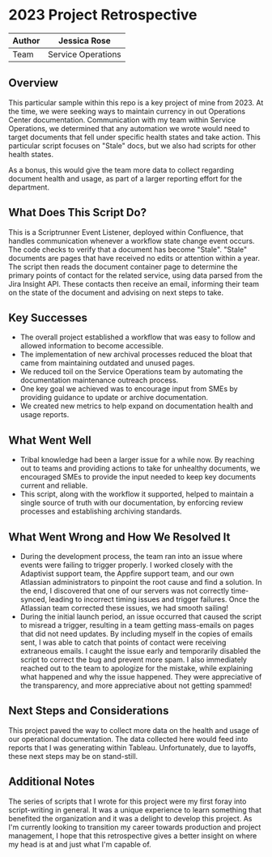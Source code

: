 # 2023 Project Retrospective #

| Author        | Jessica Rose       |
| ------------- |:------------------:|
| Team          | Service Operations |

## Overview ##

This particular sample within this repo is a key project of mine from 2023. At 
the time, we were seeking ways to maintain currency in out Operations Center 
documentation. Communication with my team within Service Operations, we 
determined that any automation we wrote would need to target documents that 
fell under specific health states and take action. This particular script 
focuses on "Stale" docs, but we also had scripts for other health states.

As a bonus, this would give the team more data to collect regarding document 
health and usage, as part of a larger reporting effort for the department.


## What Does This Script Do? ##

This is a Scriptrunner Event Listener, deployed within Confluence, that handles 
communication whenever a workflow state change event occurs. The code checks to 
verify that a document has become "Stale". "Stale" documents are pages that have 
received no edits or attention within a year. The script then reads the document 
container page to determine the primary points of contact for the related service, 
using data parsed from the Jira Insight API. These contacts then receive an email, 
informing their team on the state of the document and advising on next steps to 
take.


## Key Successes ##

- The overall project established a workflow that was easy to follow and allowed 
information to become accessible.
- The implementation of new archival processes reduced the bloat that came from 
maintaining outdated and unused pages.
- We reduced toil on the Service Operations team by automating the documentation 
maintenance outreach process.
- One key goal we achieved was to encourage input from SMEs by providing guidance 
to update or archive documentation.
- We created new metrics to help expand on documentation health and usage reports.


## What Went Well ##

- Tribal knowledge had been a larger issue for a while now. By reaching out to 
teams and providing actions to take for unhealthy documents, we encouraged SMEs 
to provide the input needed to keep key documents current and reliable.
- This script, along with the workflow it supported, helped to maintain a single 
source of truth with our documentation, by enforcing review processes and 
establishing archiving standards. 


## What Went Wrong and How We Resolved It ##

- During the development process, the team ran into an issue where events were 
failing to trigger properly. I worked closely with the Adaptivist support team, 
the Appfire support team, and our own Atlassian administrators to pinpoint the 
root cause and find a solution. In the end, I discovered that one of our servers 
was not correctly time-synced, leading to incorrect timing issues and trigger 
failures. Once the Atlassian team corrected these issues, we had smooth sailing!
- During the initial launch period, an issue occurred that caused the script to 
misread a trigger, resulting in a team getting mass-emails on pages that did not 
need updates. By including myself in the copies of emails sent, I was able to 
catch that points of contact were receiving extraneous emails. I caught the 
issue early and temporarily disabled the script to correct the bug and prevent more 
spam. I also immediately reached out to the team to apologize for the mistake, 
while explaining what happened and why the issue happened. They were appreciative 
of the transparency, and more appreciative about not getting spammed!


## Next Steps and Considerations ##

This project paved the way to collect more data on the health and usage of our 
operational documentation. The data collected here would feed into reports that 
I was generating within Tableau. Unfortunately, due to layoffs, these next steps 
may be on stand-still.


## Additional Notes ##

The series of scripts that I wrote for this project were my first foray into 
script-writing in general. It was a unique experience to learn something that 
benefited the organization and it was a delight to develop this project. As I'm 
currently looking to transition my career towards production and project 
management, I hope that this retrospective gives a better insight on where my 
head is at and just what I'm capable of.
